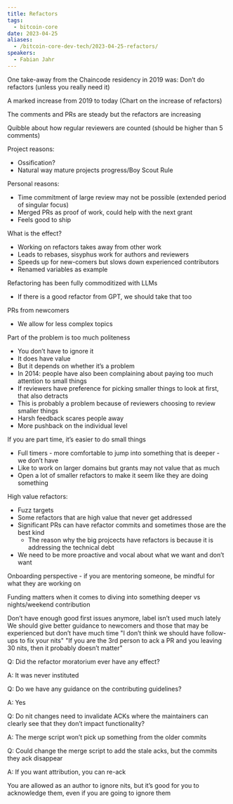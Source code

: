 ```yaml
---
title: Refactors
tags:
  - bitcoin-core
date: 2023-04-25
aliases:
  - /bitcoin-core-dev-tech/2023-04-25-refactors/
speakers:
  - Fabian Jahr
---
```

One take-away from the Chaincode residency in 2019 was: Don’t do refactors (unless you really need it)

A marked increase from 2019 to today
(Chart on the increase of refactors)

The comments and PRs are steady but the refactors are increasing

Quibble about how regular reviewers are counted (should be higher than 5 comments)

Project reasons:

- Ossification?
- Natural way mature projects progress/Boy Scout Rule

Personal reasons:

- Time commitment of large review may not be possible (extended period of singular focus)
- Merged PRs as proof of work, could help with the next grant
- Feels good to ship

What is the effect?

- Working on refactors takes away from other work
- Leads to rebases, sisyphus work for authors and reviewers
- Speeds up for new-comers but slows down experienced contributors
- Renamed variables as example

Refactoring has been fully commoditized with LLMs

- If there is a good refactor from GPT, we should take that too

PRs from newcomers

- We allow for less complex topics

Part of the problem is too much politeness

- You don’t have to ignore it
- It does have value
- But it depends on whether it’s a problem
- In 2014: people have also been complaining about paying too much attention to small things
- If reviewers have preference for picking smaller things to look at first, that also detracts
- This is probably a problem because of reviewers choosing to review smaller things
- Harsh feedback scares people away
- More pushback on the individual level

If you are part time, it’s easier to do small things

- Full timers - more comfortable to jump into something that is deeper - we don’t have
- Like to work on larger domains but grants may not value that as much
- Open a lot of smaller refactors to make it seem like they are doing something

High value refactors:

- Fuzz targets
- Some refactors that are high value that never get addressed
- Significant PRs can have refactor commits and sometimes those are the best kind
  - The reason why the big projcects have refactors is because it is addressing the technical debt
- We need to be more proactive and vocal about what we want and don’t want

Onboarding perspective - if you are mentoring someone, be mindful for what they are working on

Funding matters when it comes to diving into something deeper vs nights/weekend contribution

Don’t have enough good first issues anymore, label isn’t used much lately
We should give better guidance to newcomers and those that may be experienced but don’t have much time
"I don’t think we should have follow-ups to fix your nits"
"If you are the 3rd person to ack a PR and you leaving 30 nits, then it probably doesn’t matter"

Q: Did the refactor moratorium ever have any effect?

A: It was never instituted

Q: Do we have any guidance on the contributing guidelines?

A: Yes

Q: Do nit changes need to invalidate ACKs where the maintainers can clearly see that they don’t impact functionality?

A: The merge script won’t pick up something from the older commits

Q: Could change the merge script to add the stale acks, but the commits they ack disappear

A: If you want attribution, you can re-ack

You are allowed as an author to ignore nits, but it’s good for you to acknowledge them, even if you are going to ignore them
